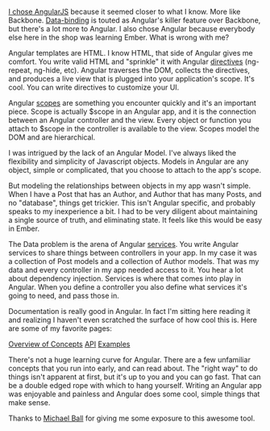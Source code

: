 [I chose AngularJS](http://angularjs.org/) because it seemed closer to what I know. 
More like Backbone. [Data-binding](http://docs.angularjs.org/guide/dev_guide.templates.databinding)
is touted as Angular's killer feature over Backbone, but there's a lot more to
Angular. I also chose Angular because everybody else here in the shop was
learning Ember. What is wrong with me?

Angular templates are HTML. I know HTML, that side of Angular gives me comfort.
You write valid HTML and "sprinkle" it with Angular [directives](http://docs.angularjs.org/guide/directive) 
(ng-repeat, ng-hide, etc). Angular traverses the DOM, collects the directives, and produces
a live view that is plugged into your application's scope. It's cool. You can
write directives to customize your UI.

Angular [scopes](http://docs.angularjs.org/guide/concepts#scope) are something you encounter quickly
and it's an important piece. Scope is actually $scope in an Angular app, and it is the
connection between an Angular controller and the view. Every object or function
you attach to $scope in the controller is available to the view. Scopes model
the DOM and are hierarchical.

I was intrigued by the lack of an Angular Model. I've always liked the
flexibility and simplicity of Javascript objects. Models in Angular are any object, 
simple or complicated, that you choose to attach to the app's scope.

But modeling the relationships between objects in my app wasn't simple. When I
have a Post that has an Author, and Author that has many Posts, and no
"database", things get trickier. This isn't Angular specific, and probably
speaks to my inexperience a bit. I had to be very diligent about maintaining a
single source of truth, and eliminating state. It feels like this would be easy
in Ember.

The Data problem is the arena of Angular [services](http://docs.angularjs.org/guide/dev_guide.services.creating_services). You write Angular services to
share things between controllers in your app. In my case it was a collection of
Post models and a collection of Author models. That was my data and every
controller in my app needed access to it. You hear a lot about dependency
injection. Services is where that comes into play in Angular. When you define a
controller you also define what services it's going to need, and pass those in.

Documentation is really good in Angular. In fact I'm sitting here reading it and
realizing I haven't even scratched the surface of how cool this is. Here are
some of my favorite pages:

[Overview of Concepts](http://docs.angularjs.org/guide/concepts#view)
[API](http://docs.angularjs.org/api)
[Examples](http://angularjs.org/)

There's not a huge learning curve for Angular. There are a few unfamiliar
concepts that you run into early, and can read about. The "right way" to do
things isn't apparent at first, but it's up to you and you can go fast. That can
be a double edged rope with which to hang yourself. Writing an Angular app was 
enjoyable and painless and Angular does some cool, simple things that make sense.

Thanks to [Michael Ball](http://twitter.com/ballmw) for giving me some exposure 
to this awesome tool.
